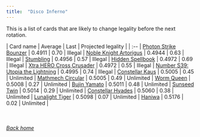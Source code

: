```yaml
---
title:  "Disco Inferno"
---
```


This is a list of cards that are likely to change legality before the next rotation.

| Card name | Average | Last | Projected legality |
| :-- |
[Photon Strike Bounzer](https://db.ygoprodeck.com/card/?search=Photon%20Strike%20Bounzer) | 0.4911 | 0.70 | Illegal |
[Noble Knight Artorigus](https://db.ygoprodeck.com/card/?search=Noble%20Knight%20Artorigus) | 0.4944 | 0.63 | Illegal |
[Stumbling](https://db.ygoprodeck.com/card/?search=Stumbling) | 0.4956 | 0.57 | Illegal |
[Hidden Spellbook](https://db.ygoprodeck.com/card/?search=Hidden%20Spellbook) | 0.4972 | 0.69 | Illegal |
[Xtra HERO Cross Crusader](https://db.ygoprodeck.com/card/?search=Xtra%20HERO%20Cross%20Crusader) | 0.4972 | 0.55 | Illegal |
[Number S39: Utopia the Lightning](https://db.ygoprodeck.com/card/?search=Number%20S39:%20Utopia%20the%20Lightning) | 0.4995 | 0.74 | Illegal |
[Constellar Kaus](https://db.ygoprodeck.com/card/?search=Constellar%20Kaus) | 0.5005 | 0.45 | Unlimited |
[Mathmech Circular](https://db.ygoprodeck.com/card/?search=Mathmech%20Circular) | 0.5005 | 0.49 | Unlimited |
[Worm Queen](https://db.ygoprodeck.com/card/?search=Worm%20Queen) | 0.5008 | 0.27 | Unlimited |
[Bujin Yamato](https://db.ygoprodeck.com/card/?search=Bujin%20Yamato) | 0.5011 | 0.48 | Unlimited |
[Sunseed Twin](https://db.ygoprodeck.com/card/?search=Sunseed%20Twin) | 0.5014 | 0.29 | Unlimited |
[Constellar Hyades](https://db.ygoprodeck.com/card/?search=Constellar%20Hyades) | 0.5060 | 0.38 | Unlimited |
[Lunalight Tiger](https://db.ygoprodeck.com/card/?search=Lunalight%20Tiger) | 0.5098 | 0.07 | Unlimited |
[Haniwa](https://db.ygoprodeck.com/card/?search=Haniwa) | 0.5176 | 0.02 | Unlimited |

<br>

###### [Back home](index)